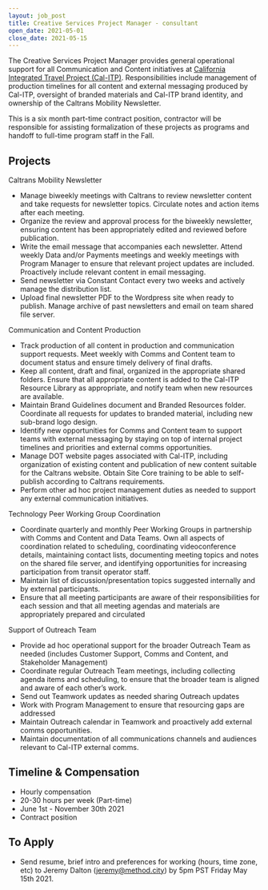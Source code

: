 ```yaml
---
layout: job_post
title: Creative Services Project Manager - consultant
open_date: 2021-05-01
close_date: 2021-05-15
---
```

The Creative Services Project Manager provides general operational support for all Communication and Content initiatives at [California Integrated Travel Project (Cal-ITP)](https://www.calitp.org/). Responsibilities include management of production timelines for all content and external messaging produced by Cal-ITP, oversight of branded materials and Cal-ITP brand identity, and ownership of the Caltrans Mobility Newsletter.

This is a six month part-time contract position, contractor will be responsible for assisting formalization of these projects as programs and handoff to full-time program staff in the Fall.

## Projects

Caltrans Mobility Newsletter

+ Manage biweekly meetings with Caltrans to review newsletter content and take requests for newsletter topics. Circulate notes and action items after each meeting.
+ Organize the review and approval process for the biweekly newsletter, ensuring content has been appropriately edited and reviewed before publication.
+ Write the email message that accompanies each newsletter. Attend weekly Data and/or Payments meetings and weekly meetings with Program Manager to ensure that relevant project updates are included. Proactively include relevant content in email messaging.
+ Send newsletter via Constant Contact every two weeks and actively manage the distribution list.
+ Upload final newsletter PDF to the Wordpress site when ready to publish. Manage archive of past newsletters and email on team shared file server.

Communication and Content Production
+ Track production of all content in production and communication support requests. Meet weekly with Comms and Content team to document status and ensure timely delivery of final drafts.
+ Keep all content, draft and final, organized in the appropriate shared folders. Ensure that all appropriate content is added to the Cal-ITP Resource Library as appropriate, and notify team when new resources are available.
+ Maintain Brand Guidelines document and Branded Resources folder. Coordinate all requests for updates to branded material, including new sub-brand logo design.
+ Identify new opportunities for Comms and Content team to support teams with external messaging by staying on top of internal project timelines and priorities and external comms opportunities.
+ Manage DOT website pages associated with Cal-ITP, including organization of existing content and publication of new content suitable for the Caltrans website. Obtain Site Core training to be able to self-publish according to Caltrans requirements.
+ Perform other ad hoc project management duties as needed to support any external communication initiatives.

Technology Peer Working Group Coordination
+ Coordinate quarterly and monthly Peer Working Groups in partnership with Comms and Content and Data Teams. Own all aspects of coordination related to scheduling, coordinating videoconference details, maintaining contact lists, documenting meeting topics and notes on the shared file server, and identifying opportunities for increasing participation from transit operator staff.
+ Maintain list of discussion/presentation topics suggested internally and by external participants.
+ Ensure that all meeting participants are aware of their responsibilities for each session and that all meeting agendas and materials are appropriately prepared and circulated

Support of Outreach Team
+ Provide ad hoc operational support for the broader Outreach Team as needed (includes Customer Support, Comms and Content, and Stakeholder Management)
+ Coordinate regular Outreach Team meetings, including collecting agenda items and scheduling, to ensure that the broader team is aligned and aware of each other’s work.
+ Send out Teamwork updates as needed sharing Outreach updates
+ Work with Program Management to ensure that resourcing gaps are addressed
+ Maintain Outreach calendar in Teamwork and proactively add external comms opportunities.
+ Maintain documentation of all communications channels and audiences relevant to Cal-ITP external comms.

## Timeline & Compensation

+ Hourly compensation
+ 20-30 hours per week (Part-time)
+ June 1st - November 30th 2021
+ Contract position

## To Apply

+ Send resume, brief intro and preferences for working (hours, time zone, etc) to Jeremy Dalton (jeremy@method.city) by 5pm PST Friday May 15th 2021.
